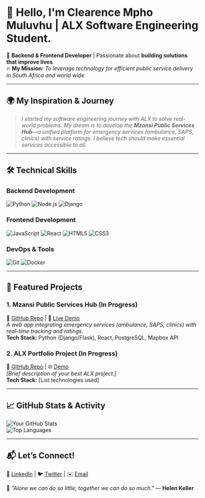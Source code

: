 
# 👋 Hello, I'm Clearence Mpho Muluvhu | ALX Software Engineering Student.

🚀 **Backend & Frontend Developer** | Passionate about **building solutions that improve lives**  
🔥 **My Mission:** *To leverage technology for efficient public service delivery in South Africa and world wide*  

---

## **🌍 My Inspiration & Journey**
> *I started my software engineering journey with ALX to solve real-world problems. My dream is to develop the **Mzansi Public Services Hub**—a unified platform for emergency services (ambulance, SAPS, clinics) with service ratings. I believe tech should make essential services accessible to all.*

---

## **🛠️ Technical Skills**
### **Backend Development**
![Python](https://img.shields.io/badge/Python-3776AB?style=flat&logo=python&logoColor=white)
![Node.js](https://img.shields.io/badge/Node.js-339933?style=flat&logo=node.js&logoColor=white)
![Django](https://img.shields.io/badge/Django-092E20?style=flat&logo=django&logoColor=white)

### **Frontend Development**
![JavaScript](https://img.shields.io/badge/JavaScript-F7DF1E?style=flat&logo=javascript&logoColor=black)
![React](https://img.shields.io/badge/React-61DAFB?style=flat&logo=react&logoColor=black)
![HTML5](https://img.shields.io/badge/HTML5-E34F26?style=flat&logo=html5&logoColor=white)
![CSS3](https://img.shields.io/badge/CSS3-1572B6?style=flat&logo=css3&logoColor=white)

### **DevOps & Tools**
![Git](https://img.shields.io/badge/Git-F05032?style=flat&logo=git&logoColor=white)
![Docker](https://img.shields.io/badge/Docker-2496ED?style=flat&logo=docker&logoColor=white)

---

## **📌 Featured Projects**
### **1. Mzansi Public Services Hub (In Progress)**
🔗 [GitHub Repo](#) | 🚀 [Live Demo](#)  
*A web app integrating emergency services (ambulance, SAPS, clinics) with real-time tracking and ratings.*  
**Tech Stack:** Python (Django/Flask), React, PostgreSQL, Mapbox API  

### **2. ALX Portfolio Project (In Progress)**
🔗 [GitHub Repo](#) | 🌐 [Demo](#)  
*[Brief description of your best ALX project.]*  
**Tech Stack:** [List technologies used]  

---

## **📈 GitHub Stats & Activity**
![Your GitHub Stats](https://github-readme-stats.vercel.app/api?username=Clear3nce&show_icons=true&theme=radical)  
![Top Languages](https://github-readme-stats.vercel.app/api/top-langs/?username=Clear3nce&layout=compact&theme=dark)  

---

## **📬 Let’s Connect!**
💼 [LinkedIn](#) | 🐦 [Twitter](#) | ✉️ [Email](fakultermuluvhu@gmail.com)  

🌟 *"Alone we can do so little; together we can do so much."* — **Helen Keller**  





<!---
Clear3nce/Clear3nce is a ✨ special ✨ repository because its `README.md` (this file) appears on your GitHub profile.
You can click the Preview link to take a look at your changes.
--->
